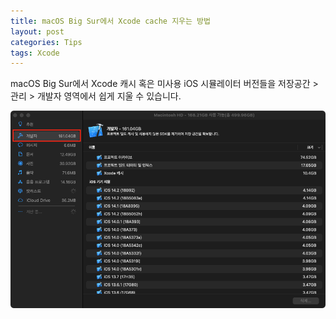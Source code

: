 ```yaml
---
title: macOS Big Sur에서 Xcode cache 지우는 방법
layout: post
categories: Tips
tags: Xcode
---
```


macOS Big Sur에서 Xcode 캐시 혹은 미사용 iOS 시뮬레이터 버전들을 저장공간 > 관리 > 개발자 영역에서 쉽게 지울 수 있습니다.

![macOS Big Sur에서 이 Mac에 관하여를 선택한 후 '저장 공간'을 클릭. '관리' 버튼을 클릭하면 저장 공간 관리 윈도우 안에 개발자 부분에 Xcode 캐시 및 iOS 시뮬레이터 버전들을 지울 수 있습니다.](/assets/img/2021/03/19/image1.png)
